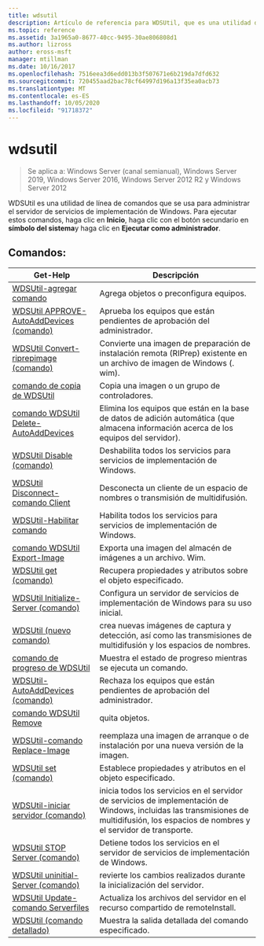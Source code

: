 ```yaml
---
title: wdsutil
description: Artículo de referencia para WDSUtil, que es una utilidad de línea de comandos que se usa para administrar el servidor de servicios de implementación de Windows.
ms.topic: reference
ms.assetid: 3a1965a0-8677-40cc-9495-30ae806808d1
ms.author: lizross
author: eross-msft
manager: mtillman
ms.date: 10/16/2017
ms.openlocfilehash: 7516eea3d6edd013b3f507671e6b219da7dfd632
ms.sourcegitcommit: 720455aad2bac78cf64997d196a13f35ea0acb73
ms.translationtype: MT
ms.contentlocale: es-ES
ms.lasthandoff: 10/05/2020
ms.locfileid: "91718372"
---
```

# <a name="wdsutil"></a>wdsutil

> Se aplica a: Windows Server (canal semianual), Windows Server 2019, Windows Server 2016, Windows Server 2012 R2 y Windows Server 2012

WDSUtil es una utilidad de línea de comandos que se usa para administrar el servidor de servicios de implementación de Windows. Para ejecutar estos comandos, haga clic en **Inicio**, haga clic con el botón secundario en **símbolo del sistema**y haga clic en **Ejecutar como administrador**.

## <a name="commands"></a>Comandos:

|Get-Help|Descripción|
|------|--------|
|[WDSUtil-agregar comando](wdsutil-add.md)|Agrega objetos o preconfigura equipos.|
|[WDSUtil APPROVE-AutoAddDevices (comando)](wdsutil-approve-autoadddevices.md)|Aprueba los equipos que están pendientes de aprobación del administrador.|
|[WDSUtil Convert-riprepimage (comando)](wdsutil-convert-riprepimage.md)|Convierte una imagen de preparación de instalación remota (RIPrep) existente en un archivo de imagen de Windows (. wim).|
|[comando de copia de WDSUtil](wdsutil-copy.md)|Copia una imagen o un grupo de controladores.|
|[comando WDSUtil Delete-AutoAddDevices](wdsutil-delete-autoadddevices.md)|Elimina los equipos que están en la base de datos de adición automática (que almacena información acerca de los equipos del servidor).|
|[WDSUtil Disable (comando)](wdsutil-disable.md)|Deshabilita todos los servicios para servicios de implementación de Windows.|
|[WDSUtil Disconnect-comando Client](wdsutil-disconnect-client.md)|Desconecta un cliente de un espacio de nombres o transmisión de multidifusión.|
|[WDSUtil-Habilitar comando](wdsutil-enable.md)|Habilita todos los servicios para servicios de implementación de Windows.|
|[comando WDSUtil Export-Image](wdsutil-export-image.md)|Exporta una imagen del almacén de imágenes a un archivo. Wim.|
|[WDSUtil get (comando)](wdsutil-get.md)|Recupera propiedades y atributos sobre el objeto especificado.|
|[WDSUtil Initialize-Server (comando)](wdsutil-initialize-server.md)|Configura un servidor de servicios de implementación de Windows para su uso inicial.|
|[WDSUtil (nuevo comando)](wdsutil-new.md)|crea nuevas imágenes de captura y detección, así como las transmisiones de multidifusión y los espacios de nombres.|
|[comando de progreso de WDSUtil](wdsutil-progress.md)|Muestra el estado de progreso mientras se ejecuta un comando.|
|[WDSUtil-AutoAddDevices (comando)](wdsutil-reject-autoadddevices.md)|Rechaza los equipos que están pendientes de aprobación del administrador.|
|[comando WDSUtil Remove](wdsutil-remove.md)|quita objetos.|
|[WDSUtil-comando Replace-Image](wdsutil-replace-image.md)|reemplaza una imagen de arranque o de instalación por una nueva versión de la imagen.|
|[WDSUtil set (comando)](wdsutil-set.md)|Establece propiedades y atributos en el objeto especificado.|
|[WDSUtil-iniciar servidor (comando)](wdsutil-start-server.md)|inicia todos los servicios en el servidor de servicios de implementación de Windows, incluidas las transmisiones de multidifusión, los espacios de nombres y el servidor de transporte.|
|[WDSUtil STOP Server (comando)](wdsutil-stop-server.md)|Detiene todos los servicios en el servidor de servicios de implementación de Windows.|
|[WDSUtil uninitial-Server (comando)](wdsutil-uninitialize-server.md)|revierte los cambios realizados durante la inicialización del servidor.|
|[WDSUtil Update-comando Serverfiles](wdsutil-update-serverfiles.md)|Actualiza los archivos del servidor en el recurso compartido de remoteInstall.|
|[WDSUtil (comando detallado)](wdsutil-verbose.md)|Muestra la salida detallada del comando especificado.|

